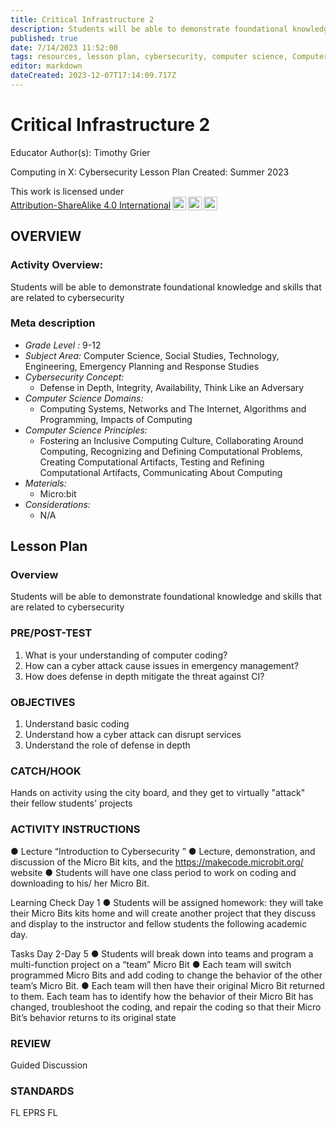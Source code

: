 ```yaml
---
title: Critical Infrastructure 2
description: Students will be able to demonstrate foundational knowledge and skills that are related to cybersecurity
published: true
date: 7/14/2023 11:52:00
tags: resources, lesson plan, cybersecurity, computer science, Computer Science, Social Studies, Technology, Engineering, Emergency Planning and Response Studies 
editor: markdown
dateCreated: 2023-12-07T17:14:09.717Z
---
```

# Critical Infrastructure 2


Educator Author(s): Timothy Grier


Computing in X: Cybersecurity Lesson Plan 
Created: Summer 2023


<p xmlns:cc="http://creativecommons.org/ns#" >This work is licensed under <a href="http://creativecommons.org/licenses/by-sa/4.0/?ref=chooser-v1" target="_blank" rel="license noopener noreferrer" style="display:inline-block;">Attribution-ShareAlike 4.0 International<img style="height:22px!important;margin-left:3px;vertical-align:text-bottom;" src="https://mirrors.creativecommons.org/presskit/icons/cc.svg?ref=chooser-v1"><img style="height:22px!important;margin-left:3px;vertical-align:text-bottom;" src="https://mirrors.creativecommons.org/presskit/icons/by.svg?ref=chooser-v1"><img style="height:22px!important;margin-left:3px;vertical-align:text-bottom;" src="https://mirrors.creativecommons.org/presskit/icons/sa.svg?ref=chooser-v1"></a></p>





## OVERVIEW


### Activity Overview:  
Students will be able to demonstrate foundational knowledge and skills that are related to cybersecurity


### Meta description
+ *Grade Level :* 9-12 
+ *Subject Area:* Computer Science, Social Studies, Technology, Engineering, Emergency Planning and Response Studies 
+ *Cybersecurity Concept:* 
   + Defense in Depth, Integrity, Availability, Think Like an Adversary
+ *Computer Science Domains:*
   + Computing Systems, Networks and The Internet, Algorithms and Programming, Impacts of Computing
+ *Computer Science Principles:*
   + Fostering an Inclusive Computing Culture, Collaborating Around Computing, Recognizing and Defining Computational Problems, Creating Computational Artifacts, Testing and Refining Computational Artifacts, Communicating About Computing
+ *Materials:* 
   + Micro:bit
+ *Considerations:*
   + N/A


## Lesson Plan
### Overview
Students will be able to demonstrate foundational knowledge and skills that are related to cybersecurity


### PRE/POST-TEST
1. What is your understanding of computer coding? 
2. How can a cyber attack cause issues in emergency management?
3. How does defense in depth mitigate the threat against CI?


### OBJECTIVES
1. Understand basic coding 
2. Understand how a cyber attack can disrupt services 
3. Understand the role of defense in depth


### CATCH/HOOK
Hands on activity using the city board, and they get to virtually "attack" their fellow students' projects


### ACTIVITY INSTRUCTIONS
●        Lecture “Introduction to Cybersecurity ”
●        Lecture, demonstration, and discussion of the Micro Bit kits, and the https://makecode.microbit.org/ website 
●        Students will have one class period to work on coding and downloading to his/ her Micro Bit. 


Learning Check Day 1 
●        Students will be assigned homework: they will take their Micro Bits kits home and will create another project that they discuss and display to the instructor and fellow students the following academic day. 


Tasks Day 2-Day 5 
●        Students will break down into teams and program a multi-function project on a “team” Micro Bit 
●        Each team will switch programmed Micro Bits and add coding to change the behavior of the other team’s Micro Bit. 
●        Each team will then have their original Micro Bit returned to them. Each team has to identify how the behavior of their Micro Bit has changed, troubleshoot the coding, and repair the coding so that their Micro Bit’s behavior returns to its original state






### REVIEW
Guided Discussion


### STANDARDS        
FL EPRS
FL